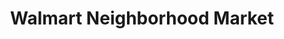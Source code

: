 ---
title: "Walmart Neighborhood Market"
url: /orlando/walmart-neighborhood-market-conroy-windermere-road/
shop: supermarket
---